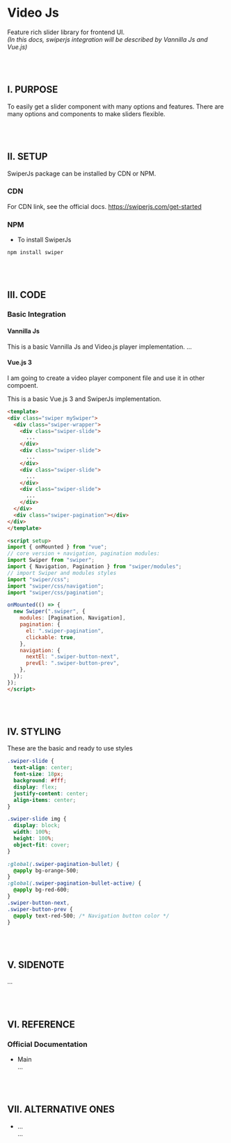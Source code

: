 # Video Js
Feature rich slider library for frontend UI.
<br/><i>(In this docs, swiperjs integration will be described by Vannilla Js and Vue.js)</i>

<br/><br/>

## I. PURPOSE
To easily get a slider component with many options and features. There are many options and components to make sliders flexible.

<br/><br/>

## II. SETUP
SwiperJs package can be installed by CDN or NPM. 

### CDN
For CDN link, see the official docs. https://swiperjs.com/get-started

### NPM

- To install SwiperJs

```
npm install swiper
```

<br/><br/>

## III. CODE
### Basic Integration
#### Vannilla Js
This is a basic Vannilla Js and Video.js player implementation. 
...

#### Vue.js 3 
I am going to create a video player component file and use it in other compoent.

This is a basic Vue.js 3 and SwiperJs implementation.

```html
<template>
<div class="swiper mySwiper">
  <div class="swiper-wrapper">
    <div class="swiper-slide">
      ...
    </div>
    <div class="swiper-slide">
      ...
    </div>
    <div class="swiper-slide">
      ...
    </div>
    <div class="swiper-slide">
      ...
    </div>
  </div>
  <div class="swiper-pagination"></div>
</div>
</template>

<script setup>
import { onMounted } from "vue";
// core version + navigation, pagination modules:
import Swiper from "swiper";
import { Navigation, Pagination } from "swiper/modules";
// import Swiper and modules styles
import "swiper/css";
import "swiper/css/navigation";
import "swiper/css/pagination";

onMounted(() => {
  new Swiper(".swiper", {
    modules: [Pagination, Navigation],
    pagination: {
      el: ".swiper-pagination",
      clickable: true,
    },
    navigation: {
      nextEl: ".swiper-button-next",
      prevEl: ".swiper-button-prev",
    },
  });
});
</script>
```

<br/><br/>

## IV. STYLING
These are the basic and ready to use styles
```css
.swiper-slide {
  text-align: center;
  font-size: 18px;
  background: #fff;
  display: flex;
  justify-content: center;
  align-items: center;
}

.swiper-slide img {
  display: block;
  width: 100%;
  height: 100%;
  object-fit: cover;
}

:global(.swiper-pagination-bullet) {
  @apply bg-orange-500;
}
:global(.swiper-pagination-bullet-active) {
  @apply bg-red-600;
}
.swiper-button-next,
.swiper-button-prev {
  @apply text-red-500; /* Navigation button color */
}
```

<br/><br/>

## V. SIDENOTE
...

<br/><br/>

## VI. REFERENCE
### Official Documentation
- Main
<br/> ...

<br/><br/>

## VII. ALTERNATIVE ONES
- ...
<br/> ...
